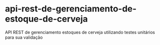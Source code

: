 # api-rest-de-gerenciamento-de-estoque-de-cerveja
 API REST de gerenciamento estoques de cerveja utilizando testes unitários para sua validação

